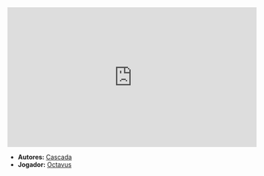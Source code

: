 <iframe width="560" height="315" src="https://www.youtube.com/embed/4G6QDNC4jPs?si=EsmObREE6G-C4D2t" title="YouTube video player" frameborder="0" allow="accelerometer; autoplay; clipboard-write; encrypted-media; gyroscope; picture-in-picture; web-share" referrerpolicy="strict-origin-when-cross-origin" allowfullscreen></iframe>

- **Autores:** [Cascada](content/Autores/Cascada.md)
- **Jogador:** [Octavus](content/Jogadores/Octavus.md)